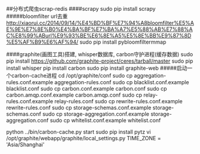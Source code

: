 ##分布式爬虫scrap-redis
####scrapy
sudo pip install scrapy
#####bloomfilter url去重 http://xiaorui.cc/2014/09/14/%E4%BD%BF%E7%94%A8bloomfilter%E5%AE%9E%E7%8E%B0%E4%BA%BF%E7%BA%A7%E5%88%AB%E7%88%AC%E8%99%ABurl%E9%93%BE%E6%8E%A5%E5%8E%BB%E9%87%8D%E5%AF%B9%E6%AF%94/
sudo pip install pybloomfiltermmap




####graphite(画图工具)搭建, whisper数据库, carbon守护进程(缓存数据)
sudo pip install https://github.com/graphite-project/ceres/tarball/master
sudo pip install whisper
pip install carbon
sudo pip install graphite-web
#####启动一个carbon-cache进程
cd /opt/graphite/conf
sudo cp aggregation-rules.conf.example aggregation-rules.conf
sudo cp blacklist.conf.example blacklist.conf
sudo cp carbon.conf.example carbon.conf
sudo cp carbon.amqp.conf.example carbon.amqp.conf
sudo cp relay-rules.conf.example relay-rules.conf
sudo cp rewrite-rules.conf.example rewrite-rules.conf
sudo cp storage-schemas.conf.example storage-schemas.conf
sudo cp storage-aggregation.conf.example storage-aggregation.conf
sudo cp whitelist.conf.example whitelist.conf

python ../bin/carbon-cache.py start
sudo pip install pytz
vi /opt/graphite/webapp/graphite/local_settings.py
TIME_ZONE = 'Asia/Shanghai'
